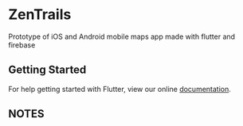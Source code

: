 # ZenTrails

Prototype of iOS and Android mobile maps app made with flutter and firebase

## Getting Started

For help getting started with Flutter, view our online
[documentation](https://flutter.io/).

## NOTES
